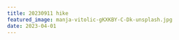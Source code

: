 ```yaml
---
title: 20230911 hike
featured_image: manja-vitolic-gKXKBY-C-Dk-unsplash.jpg
date: 2023-04-01
---
```

